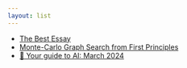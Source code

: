 ```yaml
---
layout: list
---
```


 - [The Best Essay](https://paulgraham.com/best.html)
 - [Monte-Carlo Graph Search from First Principles](https://github.com/lightvector/KataGo/blob/master/docs/GraphSearch.md)
 - [🌸 Your guide to AI: March 2024](https://press.airstreet.com/p/your-guide-to-ai-march-2024)
